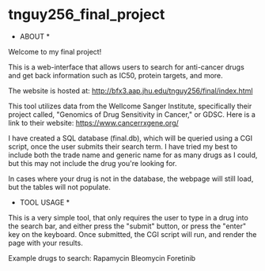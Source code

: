 # tnguy256_final_project
* ABOUT *

Welcome to my final project!

This is a web-interface that allows users to search for anti-cancer drugs and get back information such as IC50, protein targets, and more.

The website is hosted at: http://bfx3.aap.jhu.edu/tnguy256/final/index.html

This tool utilizes data from the Wellcome Sanger Institute, specifically their project called, "Genomics of Drug Sensitivity in Cancer," or GDSC. Here is a link to their website: https://www.cancerrxgene.org/

I have created a SQL database (final.db), which will be queried using a CGI script, once the user submits their search term. I have tried my best to include both the trade name and generic name for as many drugs as I could, but this may not include the drug you're looking for.

In cases where your drug is not in the database, the webpage will still load, but the tables will not populate.

* TOOL USAGE *

This is a very simple tool, that only requires the user to type in a drug into the search bar, and either press the "submit" button, or press the "enter" key on the keyboard. Once submitted, the CGI script will run, and render the page with your results.

Example drugs to search:
Rapamycin
Bleomycin
Foretinib
